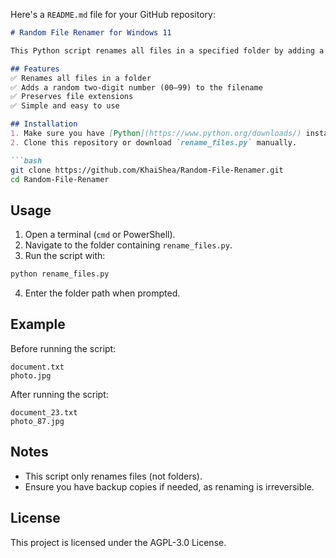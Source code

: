 Here's a `README.md` file for your GitHub repository:  

```markdown
# Random File Renamer for Windows 11  

This Python script renames all files in a specified folder by adding a random two-digit number to the end of each filename while preserving the file extension.  

## Features  
✅ Renames all files in a folder  
✅ Adds a random two-digit number (00–99) to the filename  
✅ Preserves file extensions  
✅ Simple and easy to use  

## Installation  
1. Make sure you have [Python](https://www.python.org/downloads/) installed on your system.  
2. Clone this repository or download `rename_files.py` manually.  

```bash
git clone https://github.com/KhaiShea/Random-File-Renamer.git
cd Random-File-Renamer
```

## Usage  
1. Open a terminal (`cmd` or PowerShell).  
2. Navigate to the folder containing `rename_files.py`.  
3. Run the script with:  

```bash
python rename_files.py
```

4. Enter the folder path when prompted.  

## Example  
Before running the script:  
```
document.txt
photo.jpg
```
After running the script:  
```
document_23.txt
photo_87.jpg
```

## Notes  
- This script only renames files (not folders).  
- Ensure you have backup copies if needed, as renaming is irreversible.  

## License  
This project is licensed under the AGPL-3.0 License.